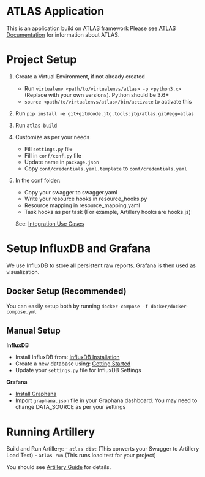 ATLAS Application
=================

This is an application build on ATLAS framework
Please see [ATLAS Documentation](https://code.jtg.tools/jtg/atlas/README.md) for information about ATLAS.

Project Setup
=============

1. Create a Virtual Environment, if not already created
    - Run `virtualenv <path/to/virtualenvs/atlas> -p <python3.x>`
     (Replace <variables> with your own versions). Python should be 3.6+
    - `source <path/to/virtualenvs/atlas>/bin/activate` to activate this

1. Run `pip install -e git+git@code.jtg.tools:jtg/atlas.git#egg=atlas`

1. Run `atlas build`

1. Customize as per your needs
    - Fill `settings.py` file
    - Fill in `conf/conf.py` file
    - Update name in `package.json`
    - Copy `conf/credentials.yaml.template` to `conf/credentials.yaml`

1. In the conf folder:
    - Copy your swagger to swagger.yaml
    - Write your resource hooks in resource_hooks.py
    - Resource mapping in resource_mapping.yaml
    - Task hooks as per task (For example, Artillery hooks are hooks.js)

    See: [Integration Use Cases](https://code.jtg.tools/jtg/atlas/docs/use_cases.md)


Setup InfluxDB and Grafana
==========================

We use InfluxDB to store all persistent raw reports.
Grafana is then used as visualization.


Docker Setup (Recommended)
--------------------------
You can easily setup both by running `docker-compose -f docker/docker-compose.yml`


Manual Setup
------------

**InfluxDB**
- Install InfluxDB from: [InfluxDB Installation](https://docs.influxdata.com/influxdb/v1.7/introduction/installation/)
- Create a new database using: [Getting Started](https://docs.influxdata.com/influxdb/v1.7/introduction/getting-started/)
- Update your `settings.py` file for InfluxDB Settings

**Grafana**
- [Install Graphana](http://docs.grafana.org/installation/)
- Import `graphana.json` file in your Graphana dashboard. You may need to change DATA_SOURCE as per your settings


Running Artillery
=================

Build and Run Artillery:
    - `atlas dist`  (This converts your Swagger to Artillery Load Test)
    - `atlas run`   (This runs load test for your project)

You should see [Artillery Guide](https://code.jtg.tools/jtg/atlas/docs/artillery.md) for details.
